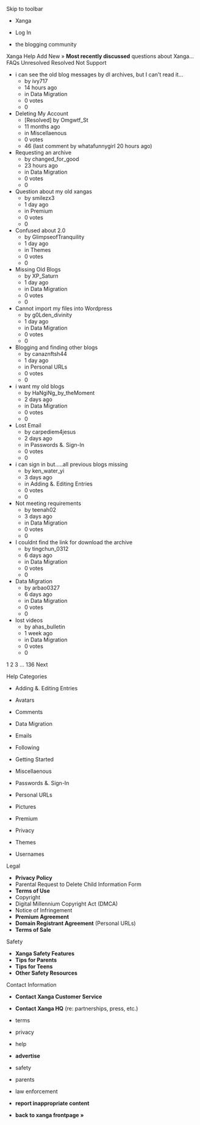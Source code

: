Skip to toolbar

*   Xanga

*   Log In

*   the blogging community

Xanga Help Add New » **Most recently discussed** questions about Xanga… FAQs Unresolved Resolved Not Support

*   i can see the old blog messages by dl archives, but I can't read it...
    *   by ivy717
    *   14 hours ago
    *   in Data Migration
    *   0 votes
    *   0
*   Deleting My Account
    *   \[Resolved\] by Omgwtf\_St
    *   11 months ago
    *   in Miscellaenous
    *   0 votes
    *   46 (last comment by whatafunnygirl 20 hours ago)
*   Requesting an archive
    *   by changed\_for\_good
    *   23 hours ago
    *   in Data Migration
    *   0 votes
    *   0
*   Question about my old xangas
    *   by smilezx3
    *   1 day ago
    *   in Premium
    *   0 votes
    *   0
*   Confused about 2.0
    *   by GlimpseofTranquility
    *   1 day ago
    *   in Themes
    *   0 votes
    *   0
*   Missing Old Blogs
    *   by XP\_Saturn
    *   1 day ago
    *   in Data Migration
    *   0 votes
    *   0
*   Cannot import my files into Wordpress
    *   by g0Lden\_divinity
    *   1 day ago
    *   in Data Migration
    *   0 votes
    *   0
*   Blogging and finding other blogs
    *   by canaznftsh44
    *   1 day ago
    *   in Personal URLs
    *   0 votes
    *   0
*   i want my old blogs
    *   by HaNgiNg\_by\_theMoment
    *   2 days ago
    *   in Data Migration
    *   0 votes
    *   0
*   Lost Email
    *   by carpediem4jesus
    *   2 days ago
    *   in Passwords &. Sign-In
    *   0 votes
    *   0
*   i can sign in but.....all previous blogs missing
    *   by ken\_water\_yi
    *   3 days ago
    *   in Adding &. Editing Entries
    *   0 votes
    *   0
*   Not meeting requirements
    *   by teenah02
    *   3 days ago
    *   in Data Migration
    *   0 votes
    *   0
*   I couldnt find the link for download the archive
    *   by tingchun\_0312
    *   6 days ago
    *   in Data Migration
    *   0 votes
    *   0
*   Data Migration
    *   by arbao0327
    *   6 days ago
    *   in Data Migration
    *   0 votes
    *   0
*   lost videos
    *   by ahas\_bulletin
    *   1 week ago
    *   in Data Migration
    *   0 votes
    *   0

1 2 3 ... 136 Next

Help Categories

*   Adding &. Editing Entries
*   Avatars
*   Comments
*   Data Migration
*   Emails
*   Following
*   Getting Started
*   Miscellaenous

*   Passwords &. Sign-In
*   Personal URLs
*   Pictures
*   Premium
*   Privacy
*   Themes
*   Usernames

Legal

*   **Privacy Policy**
*   Parental Request to Delete Child Information Form
*   **Terms of Use**
*   Copyright
*   Digital Millennium Copyright Act (DMCA)
*   Notice of Infringement
*   **Premium Agreement**
*   **Domain Registrant Agreement** (Personal URLs)
*   **Terms of Sale**

Safety

*   **Xanga Safety Features**
*   **Tips for Parents**
*   **Tips for Teens**
*   **Other Safety Resources**

Contact Information

*   **Contact Xanga Customer Service**
*   **Contact Xanga HQ** (re: partnerships, press, etc.)

*   terms
*   privacy
*   help
*   **advertise**

*   safety
*   parents
*   law enforcement
*   **report inappropriate content**

*   **back to xanga frontpage »**